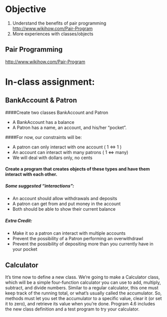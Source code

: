 # Objective
1. Understand the benefits of pair programming http://www.wikihow.com/Pair-Program
2. More experiences with classes/objects

## Pair Programming
http://www.wikihow.com/Pair-Program

# In-class assignment: 

## BankAccount & Patron

####Create two classes BankAccount and Patron
- A BankAccount has a balance
- A Patron has a name, an account, and his/her “pocket”.

####For now, our constraints will be:
- A patron can only interact with one account ( 1 <=> 1   )
- An account can interact with many patrons   ( 1 <=> many)
- We will deal with dollars only, no cents

#### Create a program that creates objects of these types and have them interact with each other.

##### Some suggested “interactions”:
- An account should allow withdrawals and deposits
- A patron can get from and put money in the account
- Both should be able to show their current balance

##### Extra Credit:
- Make it so a patron can interact with multiple accounts
- Prevent the possibility of a Patron performing an overwithdrawl
- Prevent the possibility of depositing more than you currently have in your pocket


## Calculator
It’s time now to define a new class. We’re going to make a Calculator class, which will be a simple four-function calculator you can use to add, multiply, subtract, and divide numbers. Similar to a regular calculator, this one must keep track of the running total, or what’s usually called the accumulator. So, methods must let you set the accumulator to a specific value, clear it (or set it to zero), and retrieve its value when you’re done. Program 4.6 includes the new class definition and a test program to try your calculator.
